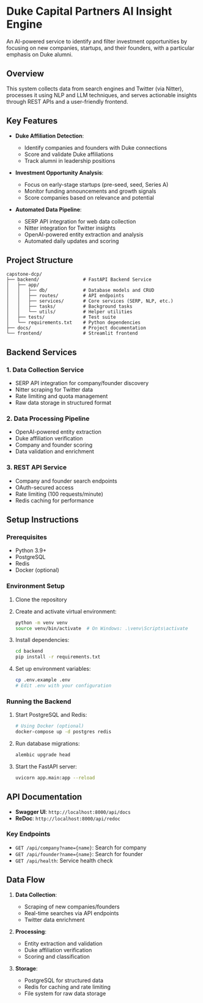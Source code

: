 # Duke Capital Partners AI Insight Engine

An AI-powered service to identify and filter investment opportunities by focusing on new companies, startups, and their founders, with a particular emphasis on Duke alumni.

## Overview

This system collects data from search engines and Twitter (via Nitter), processes it using NLP and LLM techniques, and serves actionable insights through REST APIs and a user-friendly frontend.

## Key Features

- **Duke Affiliation Detection**: 
  - Identify companies and founders with Duke connections
  - Score and validate Duke affiliations
  - Track alumni in leadership positions

- **Investment Opportunity Analysis**:
  - Focus on early-stage startups (pre-seed, seed, Series A)
  - Monitor funding announcements and growth signals
  - Score companies based on relevance and potential

- **Automated Data Pipeline**:
  - SERP API integration for web data collection
  - Nitter integration for Twitter insights
  - OpenAI-powered entity extraction and analysis
  - Automated daily updates and scoring

## Project Structure

```
capstone-dcp/
├── backend/                # FastAPI Backend Service
│   ├── app/
│   │   ├── db/             # Database models and CRUD
│   │   ├── routes/         # API endpoints
│   │   ├── services/       # Core services (SERP, NLP, etc.)
│   │   ├── tasks/          # Background tasks
│   │   └── utils/          # Helper utilities
│   ├── tests/              # Test suite
│   └── requirements.txt    # Python dependencies
├── docs/                   # Project documentation
└── frontend/               # Streamlit frontend
```

## Backend Services

### 1. Data Collection Service
- SERP API integration for company/founder discovery
- Nitter scraping for Twitter data
- Rate limiting and quota management
- Raw data storage in structured format

### 2. Data Processing Pipeline
- OpenAI-powered entity extraction
- Duke affiliation verification
- Company and founder scoring
- Data validation and enrichment

### 3. REST API Service
- Company and founder search endpoints
- OAuth-secured access
- Rate limiting (100 requests/minute)
- Redis caching for performance

## Setup Instructions

### Prerequisites
- Python 3.9+
- PostgreSQL
- Redis
- Docker (optional)

### Environment Setup
1. Clone the repository

2. Create and activate virtual environment:
   ```bash
   python -m venv venv
   source venv/bin/activate  # On Windows: .\venv\Scripts\activate
   ```

3. Install dependencies:
   ```bash
   cd backend
   pip install -r requirements.txt
   ```

4. Set up environment variables:
   ```bash
   cp .env.example .env
   # Edit .env with your configuration
   ```

### Running the Backend

1. Start PostgreSQL and Redis:
   ```bash
   # Using Docker (optional)
   docker-compose up -d postgres redis
   ```

2. Run database migrations:
   ```bash
   alembic upgrade head
   ```

3. Start the FastAPI server:
   ```bash
   uvicorn app.main:app --reload
   ```


## API Documentation

- **Swagger UI**: `http://localhost:8000/api/docs`
- **ReDoc**: `http://localhost:8000/api/redoc`

### Key Endpoints

- `GET /api/company?name={name}`: Search for company
- `GET /api/founder?name={name}`: Search for founder
- `GET /api/health`: Service health check

## Data Flow

1. **Data Collection**:
   - Scraping of new companies/founders
   - Real-time searches via API endpoints
   - Twitter data enrichment

2. **Processing**:
   - Entity extraction and validation
   - Duke affiliation verification
   - Scoring and classification

3. **Storage**:
   - PostgreSQL for structured data
   - Redis for caching and rate limiting
   - File system for raw data storage

